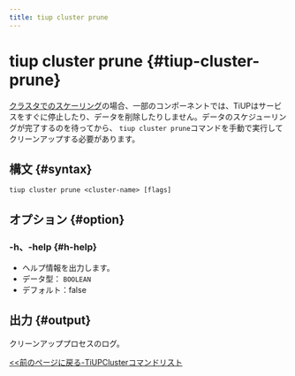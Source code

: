 ```yaml
---
title: tiup cluster prune
---
```


# tiup cluster prune {#tiup-cluster-prune}

[クラスタでのスケーリング](/tiup/tiup-component-cluster-scale-in.md)の場合、一部のコンポーネントでは、TiUPはサービスをすぐに停止したり、データを削除したりしません。データのスケジューリングが完了するのを待ってから、 `tiup cluster prune`コマンドを手動で実行してクリーンアップする必要があります。

## 構文 {#syntax}

```shell
tiup cluster prune <cluster-name> [flags]
```

## オプション {#option}

### -h、-help {#h-help}

-   ヘルプ情報を出力します。
-   データ型： `BOOLEAN`
-   デフォルト：false

## 出力 {#output}

クリーンアッププロセスのログ。

[&lt;&lt;前のページに戻る-TiUPClusterコマンドリスト](/tiup/tiup-component-cluster.md#command-list)
